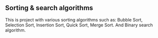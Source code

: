 ## Sorting & search algorithms 

This is project with various sorting algorithms such as: Bubble Sort, Selection Sort, Insertion Sort, Quick Sort, Merge Sort.
And Binary search algorithm.